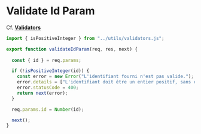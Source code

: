 # Validate Id Param

Cf. [**Validators**](docs/javascript/validators.md)

```js
import { isPositiveInteger } from "../utils/validators.js";

export function validateIdParam(req, res, next) {
  
  const { id } = req.params;

  if (!isPositiveInteger(id)) {
    const error = new Error("L'identifiant fourni n'est pas valide.");
    error.details = ["L'identifiant doit être un entier positif, sans espaces ni caractères spéciaux."];
    error.statusCode = 400;
    return next(error);
  }

  req.params.id = Number(id);

  next();
}
```
